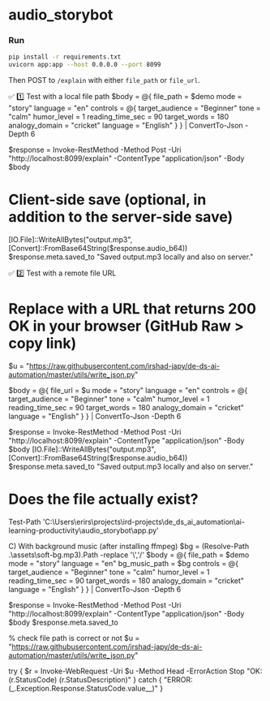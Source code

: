 # audio_storybot

### Run
```bash
pip install -r requirements.txt
uvicorn app:app --host 0.0.0.0 --port 8099
```
Then POST to `/explain` with either `file_path` or `file_url`.

✅ 1️⃣ Test with a local file path
$body = @{
  file_path = $demo
  mode = "story"
  language = "en"
  controls = @{
    target_audience = "Beginner"
    tone = "calm"
    humor_level = 1
    reading_time_sec = 90
    target_words = 180
    analogy_domain = "cricket"
    language = "English"
  }
} | ConvertTo-Json -Depth 6

$response = Invoke-RestMethod -Method Post -Uri "http://localhost:8099/explain" -ContentType "application/json" -Body $body
# Client-side save (optional, in addition to the server-side save)
[IO.File]::WriteAllBytes("output.mp3", [Convert]::FromBase64String($response.audio_b64))
$response.meta.saved_to
"Saved output.mp3 locally and also on server."

✅ 2️⃣ Test with a remote file URL
# Replace with a URL that returns 200 OK in your browser (GitHub Raw > copy link)
$u = "https://raw.githubusercontent.com/irshad-japy/de-ds-ai-automation/master/utils/write_json.py"

$body = @{
  file_url = $u
  mode = "story"
  language = "en"
  controls = @{
    target_audience = "Beginner"
    tone = "calm"
    humor_level = 1
    reading_time_sec = 90
    target_words = 180
    analogy_domain = "cricket"
    language = "English"
  }
} | ConvertTo-Json -Depth 6

$response = Invoke-RestMethod -Method Post -Uri "http://localhost:8099/explain" -ContentType "application/json" -Body $body
[IO.File]::WriteAllBytes("output.mp3", [Convert]::FromBase64String($response.audio_b64))
$response.meta.saved_to
"Saved output.mp3 locally and also on server."


# Does the file actually exist?
Test-Path 'C:\Users\erirs\projects\ird-projects\de_ds_ai_automation\ai-learning-productivity\audio_storybot\app.py'


C) With background music (after installing ffmpeg)
$bg = (Resolve-Path .\assets\soft-bg.mp3).Path -replace '\\','/'
$body = @{
  file_path = $demo
  mode = "story"
  language = "en"
  bg_music_path = $bg
  controls = @{
    target_audience = "Beginner"
    tone = "calm"
    humor_level = 1
    reading_time_sec = 90
    target_words = 180
    analogy_domain = "cricket"
    language = "English"
  }
} | ConvertTo-Json -Depth 6

$response = Invoke-RestMethod -Method Post -Uri "http://localhost:8099/explain" -ContentType "application/json" -Body $body
$response.meta.saved_to


% check file path is correct or not
$u = "https://raw.githubusercontent.com/irshad-japy/de-ds-ai-automation/master/utils/write_json.py"

try {
  $r = Invoke-WebRequest -Uri $u -Method Head -ErrorAction Stop
  "OK: $($r.StatusCode) $($r.StatusDescription)"
} catch {
  "ERROR: $($_.Exception.Response.StatusCode.value__)"
}
